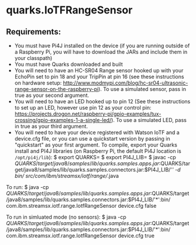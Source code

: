 # quarks.IoTFRangeSensor

## Requirements: 
* You must have Pi4J installed on the device (if you are running outside of a Raspberry Pi, you will have to download the JARs and include them in your classpath)
* You must have Quarks downloaded and built
* You will need to have an HC-SR04 Range sensor hooked up with your EchoPin set to pin 18 and your TripPin at pin 16 (see these instructions on hardware setup: http://www.modmypi.com/blog/hc-sr04-ultrasonic-range-sensor-on-the-raspberry-pi). To use a simulated sensor, pass in true as your second argument. 
* You will need to have an LED hooked up to pin 12 (See these instructions to set up an LED, however use pin 12 as your control pin: https://projects.drogon.net/raspberry-pi/gpio-examples/tux-crossing/gpio-examples-1-a-single-led/). To use a simulated LED, pass in true as your third argument. 
* You will need to have your device registered with Watson IoTF and a device.cfg file, or you can use a quickstart version by passing in "quickstart" as your first argument. 
To compile, export your Quarks install and PI4J libraries (on Raspberry Pi, the default Pi4J location is `/opt/pi4j/lib`):
$ export QUARKS=<quarks-install>
$ export PI4J_LIB=<Pi4J-libs>
$ javac -cp $QUARKS/target/java8/samples/lib/quarks.samples.apps.jar:$QUARKS/target/java8/samples/lib/quarks.samples.connectors.jar:$PI4J_LIB/'*' -d bin/ src/com/ibm/streamsx/iotf/range/*.java

To run: 
$ java -cp $QUARKS/target/java8/samples/lib/quarks.samples.apps.jar:$QUARKS/target/java8/samples/lib/quarks.samples.connectors.jar:$PI4J_LIB/'*':bin/ com.ibm.streamsx.iotf.range.IotfRangeSensor device.cfg false

To run in simluated mode (no sensors): 
$ java -cp $QUARKS/target/java8/samples/lib/quarks.samples.apps.jar:$QUARKS/target/java8/samples/lib/quarks.samples.connectors.jar:$PI4J_LIB/'*':bin/ com.ibm.streamsx.iotf.range.IotfRangeSensor device.cfg true

